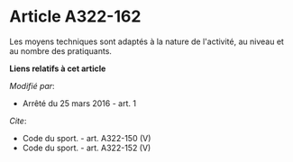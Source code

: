 # Article A322-162

Les moyens techniques sont adaptés à la nature de l'activité, au niveau et au nombre des pratiquants.

**Liens relatifs à cet article**

_Modifié par_:

  - Arrêté du 25 mars 2016 - art. 1

_Cite_:

  - Code du sport. - art. A322-150 (V)
  - Code du sport. - art. A322-152 (V)

